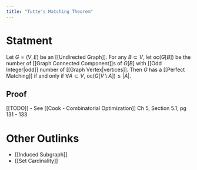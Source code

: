 ```yaml
---
title: "Tutte's Matching Theorem"
---
```


# Statment
Let $G = (V, E)$  be an [[Undirected Graph]]. For any $B \subset V$, let $\text{oc}(G[B])$ be the number of [[Graph Connected Component]]s of $G[B]$ with [[Odd Integer|odd]] number of [[Graph Vertex|vertices]]. Then $G$ has a [[Perfect Matching]] if and only if $\forall A \subset V$,  $\text{oc}(G[V \setminus A]) \leq |A|$.

## Proof
[[TODO]] - See [[Cook - Combinatorial Optimization]] Ch 5, Section 5.1, pg 131 - 133

# Other Outlinks
- [[Induced Subgraph]]
- [[Set Cardinality]]